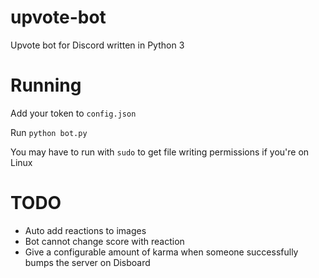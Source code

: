 # upvote-bot
Upvote bot for Discord written in Python 3

# Running
Add your token to `config.json`

Run `python bot.py`

You may have to run with `sudo` to get file writing permissions if you're on Linux

# TODO

* Auto add reactions to images
* Bot cannot change score with reaction
* Give a configurable amount of karma when someone successfully bumps the server on Disboard
